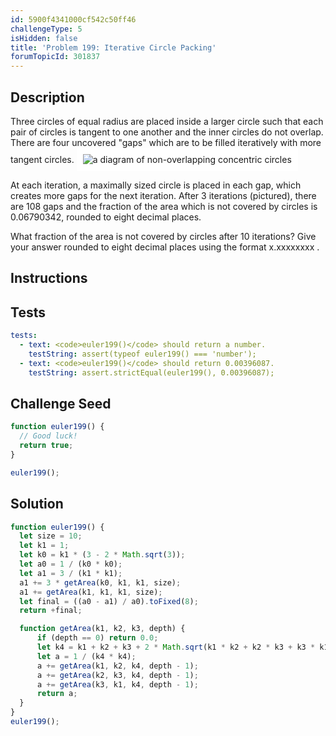 ```yaml
---
id: 5900f4341000cf542c50ff46
challengeType: 5
isHidden: false
title: 'Problem 199: Iterative Circle Packing'
forumTopicId: 301837
---
```


## Description
<section id='description'>
Three circles of equal radius are placed inside a larger circle such that each pair of circles is tangent to one another and the inner circles do not overlap. There are four uncovered "gaps" which are to be filled iteratively with more tangent circles.

<img class="img-responsive center-block" alt="a diagram of non-overlapping concentric circles" src="https://projecteuler.net/project/images/p199_circles_in_circles.gif" style="background-color: white; padding: 10px;">

At each iteration, a maximally sized circle is placed in each gap, which creates more gaps for the next iteration. After 3 iterations (pictured), there are 108 gaps and the fraction of the area which is not covered by circles is 0.06790342, rounded to eight decimal places.

What fraction of the area is not covered by circles after 10 iterations?
Give your answer rounded to eight decimal places using the format x.xxxxxxxx .
</section>

## Instructions
<section id='instructions'>

</section>

## Tests
<section id='tests'>

```yml
tests:
  - text: <code>euler199()</code> should return a number.
    testString: assert(typeof euler199() === 'number');
  - text: <code>euler199()</code> should return 0.00396087.
    testString: assert.strictEqual(euler199(), 0.00396087);

```

</section>

## Challenge Seed
<section id='challengeSeed'>

<div id='js-seed'>

```js
function euler199() {
  // Good luck!
  return true;
}

euler199();
```

</div>



</section>

## Solution
<section id='solution'>

```js
function euler199() {
  let size = 10;
  let k1 = 1;
  let k0 = k1 * (3 - 2 * Math.sqrt(3));
  let a0 = 1 / (k0 * k0);
  let a1 = 3 / (k1 * k1);
  a1 += 3 * getArea(k0, k1, k1, size);
  a1 += getArea(k1, k1, k1, size);
  let final = ((a0 - a1) / a0).toFixed(8);
  return +final;

  function getArea(k1, k2, k3, depth) {
      if (depth == 0) return 0.0;
      let k4 = k1 + k2 + k3 + 2 * Math.sqrt(k1 * k2 + k2 * k3 + k3 * k1);
      let a = 1 / (k4 * k4);
      a += getArea(k1, k2, k4, depth - 1);
      a += getArea(k2, k3, k4, depth - 1);
      a += getArea(k3, k1, k4, depth - 1);
      return a;
  }
}
euler199();
```

</section>
